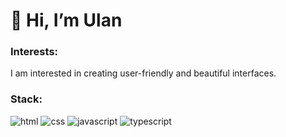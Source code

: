 # 👋 Hi, I’m Ulan </h1>

### Interests:
I am interested in creating user-friendly and beautiful interfaces. 

<h3> Stack: </h3>


  ![html](https://img.shields.io/badge/html%20-%23E34F26.svg?&style=for-the-badge&logo=html5&logoColor=white) 
  ![css](https://img.shields.io/badge/css%20-%231572B6.svg?&style=for-the-badge&logo=css3&logoColor=white)
  ![javascript](https://img.shields.io/badge/javascript%20-%23323330.svg?&style=for-the-badge&logo=javascript&logoColor=%23F7DF1E)
  ![typescript](https://img.shields.io/badge/typescript%20-%233178C6.svg?&style=for-the-badge&logo=typescript&logoColor=white)

<div>
  
</div>

<div>
  
</div>

<!-- <div>
  <img src="https://cdn.jsdelivr.net/gh/devicons/devicon/icons/html5/html5-original-wordmark.svg" title="HTML5" alt="HTML" width="35" height="35"/>&nbsp;
  <img src="https://cdn.jsdelivr.net/gh/devicons/devicon/icons/css3/css3-original-wordmark.svg" title="CSS3" alt="CSS" width="35" height="35"/>&nbsp;
  <img src="https://cdn.jsdelivr.net/gh/devicons/devicon/icons/javascript/javascript-plain.svg" title="JavaScript" alt="JavaScript" width="35" height="35"/>&nbsp;
  <img src="https://cdn.jsdelivr.net/gh/devicons/devicon@latest/icons/typescript/typescript-original.svg" title="TypeScript" alt="TypeScript" width="35" height="35"/>
</div>
<div>
  <img src="https://cdn.jsdelivr.net/gh/devicons/devicon/icons/react/react-original-wordmark.svg" title="React" **alt="React" width="35" height="35"/>     
  <img src="https://cdn.jsdelivr.net/gh/devicons/devicon@latest/icons/nextjs/nextjs-original.svg" title="NextJS" **alt="NextJS" width="35" height="35"/>
  <img src="https://cdn.jsdelivr.net/gh/devicons/devicon@latest/icons/jest/jest-plain.svg" title="Jest" **alt="Jest" width="30" height="30"/>
  <img src="https://cdn.jsdelivr.net/gh/devicons/devicon@latest/icons/redux/redux-original.svg" title="Redux" **alt="Redux" width="35" height="35"/>
  <img src="https://cdn.jsdelivr.net/gh/devicons/devicon@latest/icons/tailwindcss/tailwindcss-original.svg" title="Tailwind" **alt="Tailwind" width="35" height="35"/>
</div>
<div>
  <img src="https://cdn.jsdelivr.net/gh/devicons/devicon@latest/icons/git/git-original.svg" title="Git" **alt="Git" width="35" height="35"/>
  <img src="https://cdn.jsdelivr.net/gh/devicons/devicon@latest/icons/docker/docker-plain.svg" title="Docker" **alt="Docker" width="35" height="35"/>
</div> -->

          

